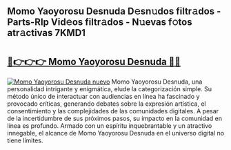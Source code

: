 ## Momo Yaoyorosu Desnuda D𝚎sn𝚞dos filtr𝚊dos - Parts-RIp Vid𝚎os filtr𝚊dos - N𝚞evas f𝚘tos atr𝚊ctivas 7KMD1

# <h2><a href="http://mbb866.tromn.icu/?c=Momo+Yaoyorosu+Desnuda">🔗👉👉👉 Momo Yaoyorosu Desnuda 🔗🔗</a></h2>

[![Momo Yaoyorosu Desnuda nuevo](https://i.imgur.com/pEAQMta.gif)](http://mbb866.tromn.icu/?c=Momo+Yaoyorosu+Desnuda)
Momo Yaoyorosu Desnuda, una personalidad intrigante y enigmática, elude la categorización simple. Su método único de interactuar con audiencias en línea ha fascinado y provocado críticas, generando debates sobre la expresión artística, el consentimiento y las complejidades de las comunidades digitales. A pesar de la incertidumbre de sus próximos pasos, su impacto en la comunidad en línea es profundo. Armado con un espíritu inquebrantable y un atractivo innegable, el alcance de Momo Yaoyorosu Desnuda en el universo digital no tiene límites.
